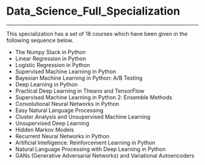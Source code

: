 # Data_Science_Full_Specialization
 -------------
 
This specialization has a set of 18 courses which have been given in the following sequence below.

- The Numpy Stack in Python
- Linear Regression in Python
- Logistic Regression in Python
- Supervised Machine Learning in Python
- Bayesian Machine Learning in Python: A/B Testing
- Deep Learning in Python
- Practical Deep Learning in Theano and TensorFlow
- Supervised Machine Learning in Python 2: Ensemble Methods
- Convolutional Neural Networks in Python
- Easy Natural Language Processing
- Cluster Analysis and Unsupervised Machine Learning
- Unsupervised Deep Learning
- Hidden Markov Models
- Recurrent Neural Networks in Python
- Artificial Intelligence: Reinforcement Learning in Python
- Natural Language Processing with Deep Learning in Python
- GANs (Generative Adversarial Networks) and Variational Autoencoders
